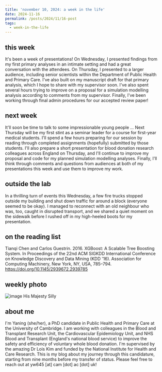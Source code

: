 ```yaml
---
title: 'november 10, 2024: a week in the life'
date: 2024-11-16
permalink: /posts/2024/11/16-post
tags:
  - week-in-the-life
---
```


this week
------
It's been a week of presentations! On Wednesday, I presented findings from my first primary analyses in an intimate setting and had a great conversation with the attendees. On Thursday, I presented to a larger audience, including senior scientists within the Department of Public Health and Primary Care. I've also built on my manuscript draft for that primary analysis, which I hope to share with my supervisor soon. I've also spent several hours trying to improve on a proposal for a simulation modelling analysis according to comments from my supervisor. Finally, I've been working through final admin procedures for our accepted review paper!

next week
------
It'll soon be time to talk to some impressionable young people ... Next Thursday will be my first stint as a seminar leader for a course for first-year medical students. I'll spend a few hours preparing for our session by reading through completed assignments (hopefully) submitted by those students. I'll also prepare a short presentation for blood donation research colleagues across England on Thursday, and I'll continue to improve my proposal and code for my planned simulation modelling analyses. Finally, I'll think through comments and questions from audiences at both of my presentations this week and use them to improve my work.

outside the lab
------
In a thrilling turn of events this Wednesday, a few fire trucks stopped outside my building and shut down traffic for around a block (everyone seemed to be okay). I managed to reconnect with an old neighbour who was, too, caught in disrupted transport, and we shared a quiet moment on the sidewalk before I rushed off in my high-heeled boots for my presentation.

on the reading list
------
Tianqi Chen and Carlos Guestrin. 2016. XGBoost: A Scalable Tree Boosting System. In Proceedings of the 22nd ACM SIGKDD International Conference on Knowledge Discovery and Data Mining (KDD '16). Association for Computing Machinery, New York, NY, USA, 785–794. https://doi.org/10.1145/2939672.2939785

weekly photo
------
![image](https://github.com/user-attachments/assets/7abbca9b-5942-43a4-ace3-63c53de557e5)
His Majesty Silly

about me
------
I'm Yaning (she/her), a PhD candidate in Public Health and Primary Care at the University of Cambridge. I am working with colleagues in the Blood and Transplant Research Unit, the Cardiovascular Epidemiology Unit, and NHS Blood and Transplant (England's national blood service) to improve the safety and efficiency of voluntary whole blood donation. I'm supervised by the amazing Dr Lois Kim and funded by the National Institute for Health and Care Research. This is my blog about my journey through this candidature, starting from nine months before my transfer of status. Please feel free to reach out at yw645 [at] cam [dot] ac [dot] uk!
